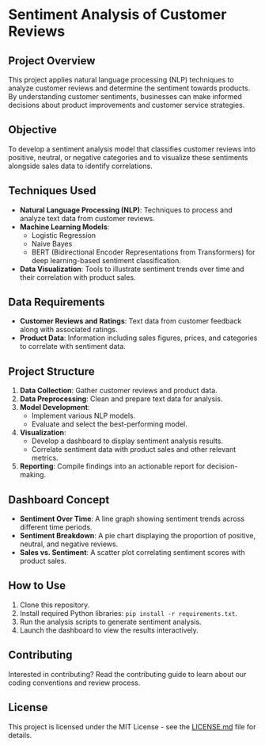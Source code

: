 # Sentiment Analysis of Customer Reviews

## Project Overview
This project applies natural language processing (NLP) techniques to analyze customer reviews and determine the sentiment towards products. By understanding customer sentiments, businesses can make informed decisions about product improvements and customer service strategies.

## Objective
To develop a sentiment analysis model that classifies customer reviews into positive, neutral, or negative categories and to visualize these sentiments alongside sales data to identify correlations.

## Techniques Used
- **Natural Language Processing (NLP)**: Techniques to process and analyze text data from customer reviews.
- **Machine Learning Models**:
  - Logistic Regression
  - Naive Bayes
  - BERT (Bidirectional Encoder Representations from Transformers) for deep learning-based sentiment classification.
- **Data Visualization**: Tools to illustrate sentiment trends over time and their correlation with product sales.

## Data Requirements
- **Customer Reviews and Ratings**: Text data from customer feedback along with associated ratings.
- **Product Data**: Information including sales figures, prices, and categories to correlate with sentiment data.

## Project Structure
1. **Data Collection**: Gather customer reviews and product data.
2. **Data Preprocessing**: Clean and prepare text data for analysis.
3. **Model Development**:
   - Implement various NLP models.
   - Evaluate and select the best-performing model.
4. **Visualization**:
   - Develop a dashboard to display sentiment analysis results.
   - Correlate sentiment data with product sales and other relevant metrics.
5. **Reporting**: Compile findings into an actionable report for decision-making.

## Dashboard Concept
- **Sentiment Over Time**: A line graph showing sentiment trends across different time periods.
- **Sentiment Breakdown**: A pie chart displaying the proportion of positive, neutral, and negative reviews.
- **Sales vs. Sentiment**: A scatter plot correlating sentiment scores with product sales.

## How to Use
1. Clone this repository.
2. Install required Python libraries: `pip install -r requirements.txt`.
3. Run the analysis scripts to generate sentiment analysis.
4. Launch the dashboard to view the results interactively.

## Contributing
Interested in contributing? Read the contributing guide to learn about our coding conventions and review process.

## License
This project is licensed under the MIT License - see the [LICENSE.md](LICENSE) file for details.
